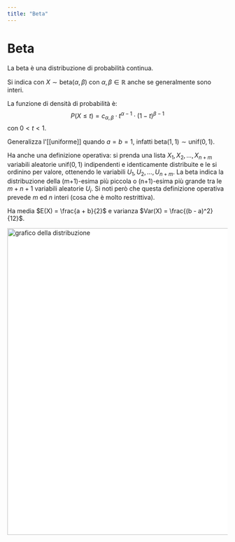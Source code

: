 ```yaml
---
title: "Beta"
---
```

# Beta
La beta è una distribuzione di probabilità continua.

Si indica con $X \sim \mathrm{beta}(\alpha, \beta)$ con $\alpha, \beta \in \mathbb{R}$ anche se generalmente sono interi.

La funzione di densità di probabilità è:
$$
P(X \le t) = c_{\alpha,\beta} \cdot t^{\alpha -1} \cdot (1 - t)^{\beta - 1}
$$
con $0 < t < 1$.

Generalizza l'[[uniforme]] quando $a = b = 1$, infatti $\mathrm{beta}(1, 1) \sim \mathrm{unif}(0, 1)$.

Ha anche una definizione operativa: si prenda una lista $X_1, X_2, \ldots, X_{n+m}$ variabili aleatorie $\mathrm{unif}(0, 1)$ indipendenti e identicamente distribuite e le si ordinino per valore, ottenendo le variabili $U_1, U_2, \ldots, U_{n+m}$. La beta indica la distribuzione della (m+1)-esima più piccola o (n+1)-esima più grande tra le $m + n + 1$ variabili aleatorie $U_i$. Si noti però che questa definizione operativa prevede $m$ ed $n$ interi (cosa che è molto restrittiva).

Ha media $E(X) = \frac{a + b}{2}$ e varianza $Var(X) = \frac{(b - a)^2}{12}$.

<img src="https://upload.wikimedia.org/wikipedia/commons/f/f3/Beta_distribution_pdf.svg" alt="grafico della distribuzione" width=700 style="background: white">
